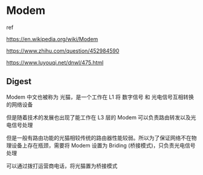 # Modem

ref

https://en.wikipedia.org/wiki/Modem

https://www.zhihu.com/question/452984590

https://www.luyouqi.net/dnwl/475.html

## Digest

Modem 中文也被称为 光猫，是一个工作在 L1 将 数字信号 和 光电信号互相转换的网络设备

但是随着技术的发展也出现了能工作在 L3 层的 Modem 可以负责路由转发以及光电信号处理

但是一般有路由功能的光猫相较传统的路由器性能较弱。所以为了保证网络不在物理设备上存在瓶颈，需要将 Modem 设置为 Briding (桥接模式)，只负责光电信号处理

可以通过拨打运营商电话，将光猫置为桥接模式